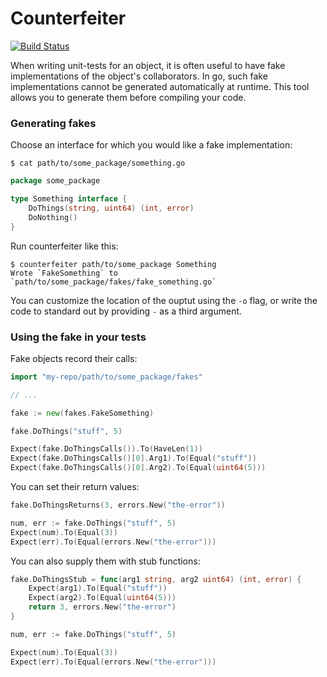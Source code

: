 Counterfeiter
=============

[![Build Status](https://travis-ci.org/maxbrunsfeld/counterfeiter.svg?branch=master)](https://travis-ci.org/maxbrunsfeld/counterfeiter)

When writing unit-tests for an object, it is often useful to have fake implementations
of the object's collaborators. In go, such fake implementations cannot be generated
automatically at runtime. This tool allows you to generate them before compiling your code.

### Generating fakes

Choose an interface for which you would like a fake implementation:

```shell
$ cat path/to/some_package/something.go
```

```go
package some_package

type Something interface {
	DoThings(string, uint64) (int, error)
	DoNothing()
}
```

Run counterfeiter like this:

```
$ counterfeiter path/to/some_package Something
Wrote `FakeSomething` to `path/to/some_package/fakes/fake_something.go`
```

You can customize the location of the ouptut using the `-o` flag, or write the code to standard out by providing `-` as a third argument.

### Using the fake in your tests

Fake objects record their calls:

```go
import "my-repo/path/to/some_package/fakes"

// ...

fake := new(fakes.FakeSomething)

fake.DoThings("stuff", 5)

Expect(fake.DoThingsCalls()).To(HaveLen(1))
Expect(fake.DoThingsCalls()[0].Arg1).To(Equal("stuff"))
Expect(fake.DoThingsCalls()[0].Arg2).To(Equal(uint64(5)))
```

You can set their return values:

```go
fake.DoThingsReturns(3, errors.New("the-error"))

num, err := fake.DoThings("stuff", 5)
Expect(num).To(Equal(3))
Expect(err).To(Equal(errors.New("the-error")))
```

You can also supply them with stub functions:

```go
fake.DoThingsStub = func(arg1 string, arg2 uint64) (int, error) {
	Expect(arg1).To(Equal("stuff"))
	Expect(arg2).To(Equal(uint64(5)))
	return 3, errors.New("the-error")
}

num, err := fake.DoThings("stuff", 5)

Expect(num).To(Equal(3))
Expect(err).To(Equal(errors.New("the-error")))
```

